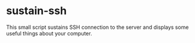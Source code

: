# sustain-ssh
This small script sustains SSH connection to the server and displays some useful things about your computer.
